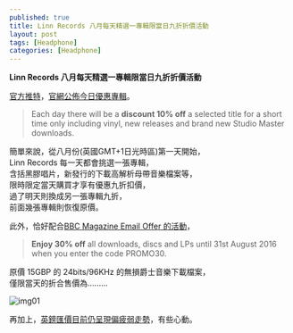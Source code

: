 ```yaml
---
published: true
title: Linn Records 八月每天精選一專輯限當日九折折價活動
layout: post
tags: [Headphone]
categories: [Headphone]
---
```


**Linn Records 八月每天精選一專輯限當日九折折價活動**  

[官方推特][1]，[官網公佈今日優惠專輯][2]。   
> Each day there will be a **discount 10% off** a selected title for a short time only including vinyl, new releases and brand new Studio Master downloads.   
  
簡單來說，從八月份(英國GMT+1日光時區)第一天開始，  
Linn Records 每一天都會挑選一張專輯，   
含括黑膠唱片，新發行的下載高解析母帶音樂檔案等，  
限時限定當天購買才享有優惠九折扣價，   
過了明天則換成另一張專輯九折，   
前面幾張專輯則恢復原價。  
  
此外，恰好配合[BBC Magazine Email Offer 的活動][3]，  
> **Enjoy 30% off** all downloads, discs and LPs until 31st August 2016 when you enter the code PROMO30.  
  
原價 15GBP 的 24bits/96KHz 的無損爵士音樂下載檔案，  
僅限當天的折合售價為.........  

![img01][img01]

再加上，[英鎊匯價目前仍呈現偏疲弱走勢][4]，有些心動。  
 
 
[1]: https://twitter.com/LinnRecords
[2]: http://www.linnrecords.com/news.aspx
[3]: http://www.linnrecords.com/linn-promo30.aspx
[4]: http://www.xe.com/currencycharts/?from=GBP&to=TWD&view=1M
[img01]: https://res.cloudinary.com/shengshampoo/image/upload/v1470307295/Screenshot_-_08042016_-_05_41_00_PM1-fs8_avgvjh.png
